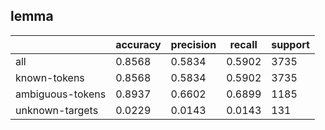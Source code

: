 
## lemma

|                  | accuracy | precision | recall | support |
|------------------|----------|-----------|--------|---------|
| all              | 0.8568   | 0.5834    | 0.5902 | 3735    |
| known-tokens     | 0.8568   | 0.5834    | 0.5902 | 3735    |
| ambiguous-tokens | 0.8937   | 0.6602    | 0.6899 | 1185    |
| unknown-targets  | 0.0229   | 0.0143    | 0.0143 | 131     |

